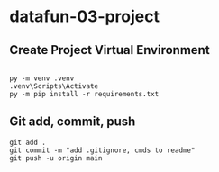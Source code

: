 # datafun-03-project

## Create Project Virtual Environment

```shell

py -m venv .venv
.venv\Scripts\Activate
py -m pip install -r requirements.txt

```

## Git add, commit, push 

```shell
git add .
git commit -m "add .gitignore, cmds to readme"
git push -u origin main
```
